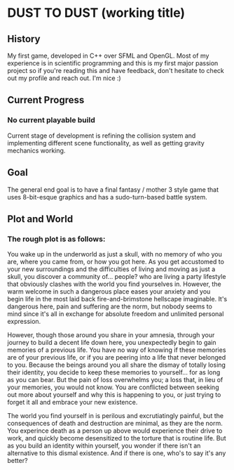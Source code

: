 # DUST TO DUST (working title)

## History
My first game, developed in C++ over SFML and OpenGL. Most of my experience is in scientific programming and this is my first major passion project so if you're reading this and 
have feedback, don't hesitate to check out my profile and reach out. I'm nice :)

## Current Progress
### No current playable build 
Current stage of development is refining the collision system and implementing different scene functionality, as well as getting gravity mechanics working.

## Goal
The general end goal is to have a final fantasy / mother 3 style game that uses 8-bit-esque graphics and has a sudo-turn-based battle system.

## Plot and World
### The rough plot is as follows:

You wake up in the underworld as just a skull, with no memory of who you are, where you came from, or how you got here. As you get accustomed to your new surroundings and the
difficulties of living and moving as just a skull, you discover a community of... people? who are living a party lifestyle that obviously clashes with the world you find yourselves
in. However, the warm welcome in such a dangerous place eases your anxiety and you begin life in the most laid back fire-and-brimstone hellscape imaginable. It's dangerous here,
pain and suffering are the norm, but nobody seems to mind since it's all in exchange for absolute freedom and unlimited personal expression.

However, though those around you share in your amnesia, through your journey to build a decent life down here, you unexpectedly begin to gain memories of a previous life. You have
no way of knowing if these memories are of your previous life, or if you are peering into a life that never belonged to you. Because the beings around you all share the dismay
of totally losing their identity, you decide to keep these memories to yourself... for as long as you can bear. But the pain of loss overwhelms you; a loss that, in lieu of your
memories, you would not know. You are conflicted between seeking out more about yourself and why this is happening to you, or just trying to forget it all and embrace your new
existence.

The world you find yourself in is perilous and excrutiatingly painful, but the consequences of death and destruction are minimal, as they are the norm. You experince death as a 
person up above would experience their drive to work, and quickly become desensitized to the torture that is routine life. But as you build an identity within yourself, you wonder
if there isn't an alternative to this dismal existence. And if there is one, who's to say it's any better?
